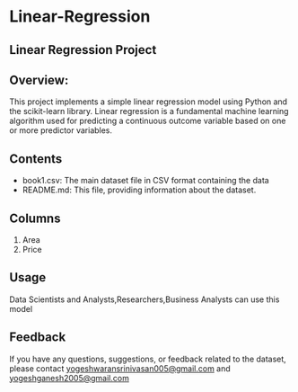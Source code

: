 # Linear-Regression

## Linear Regression Project


## Overview:

This project implements a simple linear regression model using Python and the scikit-learn library.
Linear regression is a fundamental machine learning algorithm used for predicting a continuous outcome variable based on one or more predictor variables.


## Contents

* book1.csv:  The main dataset file in CSV format containing the data
* README.md: This file, providing information about the dataset.

## Columns
1. Area
2. Price

## Usage

Data Scientists and Analysts,Researchers,Business Analysts can use this model

## Feedback
If you have any questions, suggestions, or feedback related to the dataset, please contact yogeshwaransrinivasan005@gmail.com and yogeshganesh2005@gmail.com
